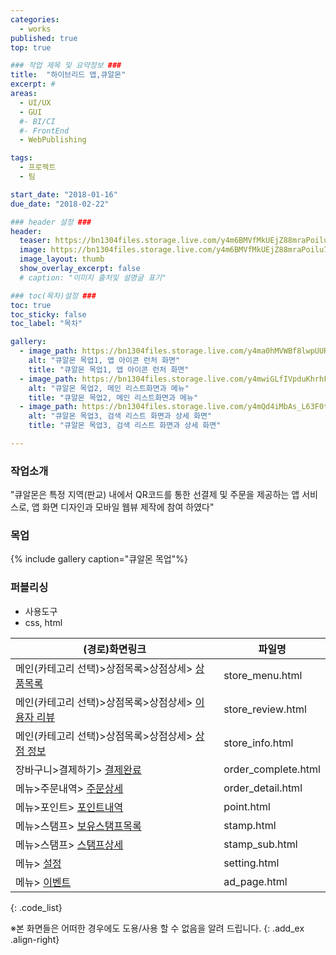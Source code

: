 ```yaml
---
categories:
  - works
published: true
top: true

### 작업 제목 및 요약정보 ###
title:  "하이브리드 앱,큐알몬"
excerpt: #
areas:
  - UI/UX
  - GUI
  #- BI/CI
  #- FrontEnd
  - WebPublishing

tags:
  - 프로젝트
  - 팀

start_date: "2018-01-16"
due_date: "2018-02-22"

### header 설정 ###
header:
  teaser: https://bn1304files.storage.live.com/y4m6BMVfMkUEjZ88mraPoilu7KQo19r8b9cnX9q24d2wkGIwgjpQjN9qq7pkSXO1IfRfDuWDrbxbqeXXfsXoAHdy6l2pu1gCXiPsIHKcrEh1e0-M2BXT8KmEMUW1AYufkwkt5kpTk9lzpERfnfJ6m6yAlA4PohkpI3iecZvBIFSCjX5uDOs_R2EqYmBvpa8z3Hz?width=800&height=800&cropmode=none
  image: https://bn1304files.storage.live.com/y4m6BMVfMkUEjZ88mraPoilu7KQo19r8b9cnX9q24d2wkGIwgjpQjN9qq7pkSXO1IfRfDuWDrbxbqeXXfsXoAHdy6l2pu1gCXiPsIHKcrEh1e0-M2BXT8KmEMUW1AYufkwkt5kpTk9lzpERfnfJ6m6yAlA4PohkpI3iecZvBIFSCjX5uDOs_R2EqYmBvpa8z3Hz?width=800&height=800&cropmode=none
  image_layout: thumb
  show_overlay_excerpt: false
  # caption: "이미지 출처및 설명글 표기"

### toc(목차)설정 ###
toc: true
toc_sticky: false
toc_label: "목차"

gallery:
  - image_path: https://bn1304files.storage.live.com/y4ma0hMVWBf8lwpUURr9stNXNxtSuBH3UpD67sFAnD0mvaCBwK7iTRF9waSxoVCxkppsmHcqjPAxO1bZtX871DvQooAXv2GSIS8KT6kgVvEqtz2z3Bds_zgd782aWMYHdVkdhH-0iVsV5KhFouQjzzTTqXjvpnI_1HpqWAyW-VnGg-1-hAfEWW-urk0eO_DJcJW?width=1024&height=724&cropmode=none
    alt: "큐알몬 목업1, 앱 아이콘 런처 화면"
    title: "큐알몬 목업1, 앱 아이콘 런처 화면"
  - image_path: https://bn1304files.storage.live.com/y4mwiGLfIVpduKhrhFPP3g5Fo7R-SBBrgOXgU7mv_nPAUIoE_3UNItMTl12sFJJDqvvgUHTn9Xbya5UKcbDvmoU6hQVz0ruiJdCPdr5svtfVhm4pJfuNZW5EQgDPMpga71bcwPq-5-CfxjmR0Fy53-FPXBScN_ViPJF8bo2Ch-ov50hM_aBlYOYs3B4uZho88L5?width=1024&height=724&cropmode=none
    alt: "큐알몬 목업2, 메인 리스트화면과 메뉴"
    title: "큐알몬 목업2, 메인 리스트화면과 메뉴"
  - image_path: https://bn1304files.storage.live.com/y4mQd4iMbAs_L63F0txfJW8TxybDwLcsS4XrEaYVgFw4b4tR0GO2CzeqEtMr0z_gHGOi43v5wgZTA1LN3mPW7x_YYpoEBMhc_unLLKHzMB-gyevXJKwbQoNHvkCyub9nRY-ABRUmeWaXUxW8Vg_AdpilAISumEduIugdfYTXOTE7Q0G-2MPeBCyCv9y5vHcJnEk?width=1024&height=724&cropmode=none
    alt: "큐알몬 목업3, 검색 리스트 화면과 상세 화면"
    title: "큐알몬 목업3, 검색 리스트 화면과 상세 화면"

---
```

### 작업소개
"큐알몬은 특정 지역(판교) 내에서 QR코드를 통한 선결제 및 주문을 제공하는 앱 서비스로, 앱 화면 디자인과 모바일 웹뷰 제작에 참여 하였다"

### 목업
{% include gallery caption="큐알몬 목업"%}

### 퍼블리싱 

* 사용도구
* css, html

|                                   (경로)화면링크                                            |    파일명      |
|--------------------------------------------------------------------------------------------|---------------|
|메인(카테고리 선택)>상점목록>상점상세> [상품목록](https://drv.tw/~hi.heera@hotmail.com/od/Web/qrmon/page/store_menu.html)| store_menu.html    |
|메인(카테고리 선택)>상점목록>상점상세> [이용자 리뷰](https://drv.tw/~hi.heera@hotmail.com/od/Web/qrmon/page/store_review.html)| store_review.html  |
|메인(카테고리 선택)>상점목록>상점상세> [상점 정보](https://drv.tw/~hi.heera@hotmail.com/od/Web/qrmon/page/order_complete.html)| store_info.html    |
|장바구니>결제하기> [결제완료](https://drv.tw/~hi.heera@hotmail.com/od/Web/seumteo/introduce.html)| order_complete.html|
|메뉴>주문내역> [주문상세](https://drv.tw/~hi.heera@hotmail.com/od/Web/qrmon/page/order_detail.html)| order_detail.html  |
|메뉴>포인트> [포인트내역](https://drv.tw/~hi.heera@hotmail.com/od/Web/qrmon/page/point.html)| point.html         |
|메뉴>스탬프> [보유스탬프목록](https://drv.tw/~hi.heera@hotmail.com/od/Web/qrmon/page/stamp.html)| stamp.html         |
|메뉴>스탬프> [스탬프상세](https://drv.tw/~hi.heera@hotmail.com/od/Web/qrmon/page/stamp_sub.html)| stamp_sub.html     |
|메뉴> [설정](https://drv.tw/~hi.heera@hotmail.com/od/Web/qrmon/page/setting.html)| setting.html       |
|메뉴> [이벤트](https://drv.tw/~hi.heera@hotmail.com/od/Web/qrmon/page/ad_page.html)| ad_page.html       |
{: .code_list}

※본 화면들은 어떠한 경우에도 도용/사용 할 수 없음을 알려 드립니다.
{: .add_ex .align-right}